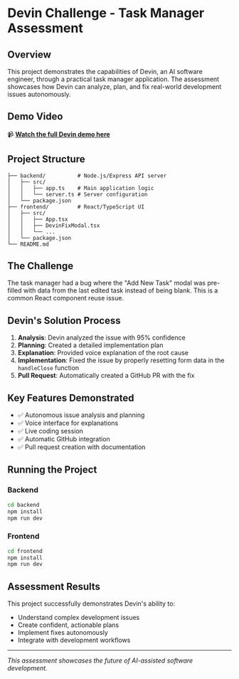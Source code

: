 # Devin Challenge - Task Manager Assessment

## Overview

This project demonstrates the capabilities of Devin, an AI software engineer, through a practical task manager application. The assessment showcases how Devin can analyze, plan, and fix real-world development issues autonomously.

## Demo Video

📹 **[Watch the full Devin demo here](https://www.loom.com/share/f474870f621941ae998c2278c65e334d)**

## Project Structure

```
├── backend/          # Node.js/Express API server
│   ├── src/
│   │   ├── app.ts    # Main application logic
│   │   └── server.ts # Server configuration
│   └── package.json
├── frontend/         # React/TypeScript UI
│   ├── src/
│   │   ├── App.tsx
│   │   ├── DevinFixModal.tsx
│   │   └── ...
│   └── package.json
└── README.md
```

## The Challenge

The task manager had a bug where the "Add New Task" modal was pre-filled with data from the last edited task instead of being blank. This is a common React component reuse issue.

## Devin's Solution Process

1. **Analysis**: Devin analyzed the issue with 95% confidence
2. **Planning**: Created a detailed implementation plan
3. **Explanation**: Provided voice explanation of the root cause
4. **Implementation**: Fixed the issue by properly resetting form data in the `handleClose` function
5. **Pull Request**: Automatically created a GitHub PR with the fix

## Key Features Demonstrated

- ✅ Autonomous issue analysis and planning
- ✅ Voice interface for explanations
- ✅ Live coding session
- ✅ Automatic GitHub integration
- ✅ Pull request creation with documentation

## Running the Project

### Backend
```bash
cd backend
npm install
npm run dev
```

### Frontend
```bash
cd frontend
npm install
npm run dev
```

## Assessment Results

This project successfully demonstrates Devin's ability to:
- Understand complex development issues
- Create confident, actionable plans
- Implement fixes autonomously
- Integrate with development workflows

---

*This assessment showcases the future of AI-assisted software development.*